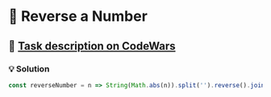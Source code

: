 # 📝 Reverse a Number

## 🔗 [Task description on CodeWars](https://www.codewars.com/kata/555bfd6f9f9f52680f0000c5)

### 💡 Solution

```javascript
const reverseNumber = n => String(Math.abs(n)).split('').reverse().join('') * (n < 1 ? -1 : 1);
```
